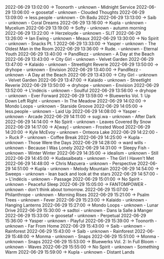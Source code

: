 2022-06-29 13:02:00 -> Toonorth - unknown - Midnight Service
2022-06-29 13:06:00 -> goosetaf - unknown - Clouded Thoughts
2022-06-29 13:09:00 -> less.people - unknown - Oh Badu
2022-06-29 13:13:00 -> Saib - unknown - Coral Dreams
2022-06-29 13:16:00 -> Kupla - unknown - Mycelium
2022-06-29 13:19:00 -> Softy - unknown - autumn morning
2022-06-29 13:22:00 -> Herzeloyde - unknown - SLIT
2022-06-29 13:26:00 -> Ian Ewing - unknown - Meaux
2022-06-29 13:30:00 -> No Spirit - unknown - Snacks Pt. 1
2022-06-29 13:33:00 -> Yasper - unknown - The Oldest Man in the Room
2022-06-29 13:36:00 -> Rude. - unknown - Eternal Youth
2022-06-29 13:40:00 -> PandRezz - unknown - A Day at the Beach
2022-06-29 13:43:00 -> City Girl - unknown - Velvet Garden
2022-06-29 13:47:00 -> Kalaido - unknown - Streetlight Reverie
2022-06-29 13:50:00 -> dryhope - unknown - Envision
2022-06-29 13:40:00 -> PandRezz - unknown - A Day at the Beach
2022-06-29 13:43:00 -> City Girl - unknown - Velvet Garden
2022-06-29 13:47:00 -> Kalaido - unknown - Streetlight Reverie
2022-06-29 13:50:00 -> dryhope - unknown - Envision
2022-06-29 13:52:00 -> L'indécis - unknown - Soulful
2022-06-29 13:56:00 -> dryhope - unknown - Ever Forward
2022-06-29 13:59:00 -> Bluewerks Vol. 1: Up Down Left Right - unknown - In The Meadow
2022-06-29 14:02:00 -> Mondo Loops - unknown - Starside Groove
2022-06-29 14:05:00 -> less.people - unknown - Laid Up
2022-06-29 14:08:00 -> Yasper - unknown - Arcade
2022-06-29 14:11:00 -> sugi.wa - unknown - After Dark
2022-06-29 14:14:00 -> No Spirit - unknown - Leaves Covered By Snow
2022-06-29 14:17:00 -> A[way] - unknown - Frosted Wood
2022-06-29 14:20:00 -> Kyle McEvoy - unknown - Onteora Lake
2022-06-29 14:22:00 -> Ruck P - unknown - Coffee Break
2022-06-29 14:25:00 -> Kupla - unknown - Those Were the Days
2022-06-29 14:28:00 -> ward wills - unknown - Because I Was Lonely
2022-06-29 14:31:00 -> Sleepy Fish - unknown - Winter Winter
2022-06-29 14:35:00 -> idealism - unknown - Still
2022-06-29 14:45:00 -> Kudasaibeats - unknown - The Girl I Haven't Met
2022-06-29 14:48:00 -> Chris Mazuera - unknown - Perspective
2022-06-29 14:51:00 -> Kupla - unknown - Melody Mountain
2022-06-29 14:54:00 -> Sweeps - unknown - lean back and look at the stars
2022-06-29 14:57:00 -> L'indécis - unknown - Passage
2022-06-29 15:01:00 -> No Spirit - unknown - Peaceful Sleep
2022-06-29 15:05:00 -> FANTOMPOWER - unknown - don't think about tomorrow.
2022-06-29 15:07:00 -> Philanthrope - unknown - Morning Rises
2022-06-29 15:21:00 -> Psalm Trees - unknown - Fever
2022-06-29 15:23:00 -> Kalaido - unknown - Hanging Lanterns
2022-06-29 15:27:00 -> Mondo Loops - unknown - Lunar Drive
2022-06-29 15:30:00 -> sadtoi - unknown - Dans la Salle à Manger
2022-06-29 15:33:00 -> goosetaf - unknown - Perpetual
2022-06-29 15:36:00 -> Yasper - unknown - Playful
2022-06-29 15:39:00 -> Toonorth - unknown - Far From Home
2022-06-29 15:43:00 -> Saib - unknown - Rainforest
2022-06-29 15:43:00 -> Saib - unknown - Rainforest
2022-06-29 15:48:00 -> Monma - unknown - Snaps
2022-06-29 15:51:00 -> Monma - unknown - Snaps
2022-06-29 15:53:00 -> Bluewerks Vol. 2: In Full Bloom - unknown - Waves
2022-06-29 15:55:00 -> No Spirit - unknown - Something Warm
2022-06-29 15:59:00 -> Kupla - unknown - Distant Lands

